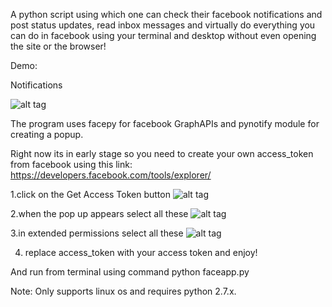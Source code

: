 ﻿A python script using which one can check their facebook notifications and post status updates, read inbox messages and virtually do everything you can do in facebook using your terminal and desktop without even opening the site or the browser!

Demo:

Notifications 

![alt tag](https://raw.github.com/mohdsanadzakirizvi/facenotipy/master/images/1.png)

The program uses facepy for facebook GraphAPIs and pynotify module for creating a popup.

Right now its in early stage so you need to create your own access_token from facebook using this link:
https://developers.facebook.com/tools/explorer/

1.click on the Get Access Token button
![alt tag](https://raw.github.com/mohdsanadzakirizvi/facenotipy/master/images/2.png)








2.when the pop up appears select all these
![alt tag](https://raw.github.com/mohdsanadzakirizvi/facenotipy/master/images/3.png)























3.in extended permissions select all these
![alt tag](https://raw.github.com/mohdsanadzakirizvi/facenotipy/master/images/4.png)
 

















4. replace access_token with your access token and enjoy!

And run from terminal using command python faceapp.py

Note: Only supports linux os and requires python 2.7.x.




